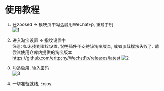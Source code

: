 # 使用教程

1. 在Xposed -> 模块页中勾选启用WeChatFp, 重启手机\
![1](https://github.com/eritpchy/WechatFp/raw/master/doc/Taobao/1.jpg)

2. 进入淘宝设置 -> 指纹设置中\
    注意: 如未找到指纹设置, 说明插件不支持该淘宝版本, 或者加载模块失败了. 请尝试使用仓库内提供的淘宝版本
    https://github.com/eritpchy/WechatFp/releases/latest
![2](https://github.com/eritpchy/WechatFp/raw/master/doc/Taobao/2.1.jpg)

3. 勾选启用, 输入密码\
![3](https://github.com/eritpchy/WechatFp/raw/master/doc/Taobao/3.1.jpg)

4. 一切准备就绪, Enjoy.
